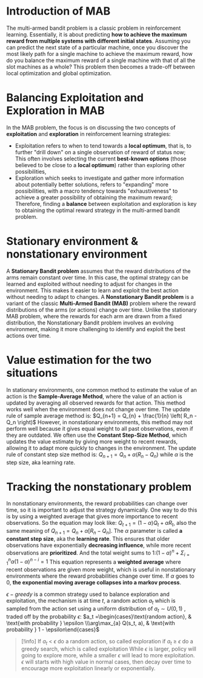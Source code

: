# Introduction of MAB
The multi-armed bandit problem is a classic problem in reinforcement learning. Essentially, it is about predicting **how to achieve the maximum reward from multiple systems with different initial states**.
Assuming you can predict the next state of a particular machine, once you discover the most likely path for a single machine to achieve the maximum reward, how do you balance the maximum reward of a single machine with that of all the slot machines as a whole? This problem then becomes a trade-off between local optimization and global optimization.

# Balancing Exploitation and Exploration in MAB
In the MAB problem, the focus is on discussing the two concepts of **exploitation** and **exploration** in reinforcement learning strategies:
- Exploitation refers to when to tend towards a **local optimum**, that is, to further "drill down" on a single observation of reward of status now; This often involves selecting the current **best-known options** (those believed to be close to a **local optimum**) rather than exploring other possibilities,
- Exploration which seeks to investigate and gather more information about potentially better solutions, refers to "expanding" more possibilities, with a macro tendency towards "exhaustiveness" to achieve a greater possibility of obtaining the maximum reward;
Therefore, finding a **balance** between exploitation and exploration is key to obtaining the optimal reward strategy in the multi-armed bandit problem.

# Stationary environment & nonstationary environment
A **Stationary Bandit problem** assumes that the reward distributions of the arms remain constant over time. In this case, the optimal strategy can be learned and exploited without needing to adjust for changes in the environment.
This makes it easier to learn and exploit the best action without needing to adapt to changes.
A **Nonstationary Bandit problem** is a variant of the classic **Multi-Armed Bandit (MAB)** problem where the reward distributions of the arms (or actions) change over time. 
Unlike the stationary MAB problem, where the rewards for each arm are drawn from a fixed distribution, the Nonstationary Bandit problem involves an evolving environment, making it more challenging to identify and exploit the best actions over time.

# Value estimation for the two situations
In stationary environments, one common method to estimate the value of an action is the **Sample-Average Method**, where the value of an action is updated by averaging all observed rewards for that action. This method works well when the environment does not change over time. The update rule of sample average method is:
$Q_{n+1} = Q_{n} + \frac{1}{n} \left( R_n - Q_n \right)$
However, in nonstationary environments, this method may not perform well because it gives equal weight to all past observations, even if they are outdated. We often use the **Constant Step-Size Method**, which updates the value estimate by giving more weight to recent rewards, allowing it to adapt more quickly to changes in the environment. The update rule of constant step size method is:
$Q_{n+1} = Q_n + \alpha \left( R_n - Q_n \right)$
while $\alpha$ is the step size, aka learning rate.

# Tracking the nonstationary problem
In nonstationary environments, the reward probabilities can change over time, so it is important to adjust the strategy dynamically. One way to do this is by using a weighted average that gives more importance to recent observations. So the equation may look like: $Q_{t+1} = (1-\alpha)Q_t + \alpha R_t$, also the same meaning of  $Q_{n+1} = Q_{n}+ \alpha[R_{n} - Q_{n}]$.
The $\alpha$ parameter  is called **a constant step size**, aka the **learning rate**.
This ensures that older observations have exponentially **decreasing influence**, while more recent observations are **prioritized**. And the total weight sums to 1:$(1-\alpha)^{n} + \Sigma^{n}_{i=1} \alpha(1-\alpha)^{n-i} = 1$
This equation represents a **weighted average** where recent observations are given more weight, which is useful in nonstationary environments where the reward probabilities change over time. 
If $\alpha$ goes to 0, **the exponential moving average collapses into a markov process**.

$\epsilon-greedy$ is a common strategy used to balance exploration and exploitation, the mechanism is at time $t$, a random action $a_t$ which is sampled from the action set using a uniform distribution of $a_t \sim U\left(0,1\right)$ , traded off by the probability $\epsilon$:
$a_t =\begin{cases}\text{random action}, & \text{with probability } \epsilon \\\arg\max_{a} Q(s_t, a), & \text{with probability } 1 - \epsilon\end{cases}$
>[!info]
> If $a_t$ $\lt$  $\epsilon$ do  a random action, so called  exploration
> if $a_t$ $\geq$  $\epsilon$ do a greedy search, which is called  exploitation
> While $\epsilon$ is larger, policy will going to  explore more,  while a smaller $\epsilon$ will lead to more exploitation. $\epsilon$ will starts with high value in normal cases, then  decay over time to encourage more exploitation linearly or exponentially.

